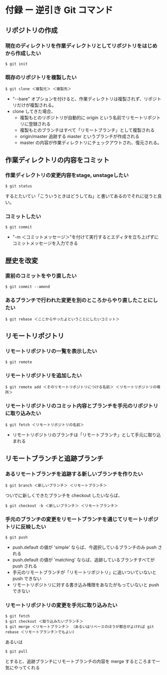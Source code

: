 # 付録 ー 逆引き Git コマンド

## リポジトリの作成

### 現在のディレクトリを作業ディレクトリとしてリポジトリをはじめから作成したい

    $ git init
    
### 既存のリポジトリを複製したい

    $ git clone ＜複製元＞ ＜複製先＞

* "--bare" オプションを付けると、作業ディレクトリは複製されず、リポジトリだけが複製される。
* clone してきた場合、
  * 複製もとのリポジトリが自動的に origin という名前でリモートリポジトリに登録される
  * 複製もとのブランチはすべて「リモートブランチ」として複製される
  * origin/master 追跡する master というブランチが作成される
  * master の内容が作業ディレクトリにチェックアウトされ、復元される。

## 作業ディレクトリの内容をコミット
### 作業ディレクトリの変更内容をstage, unstageしたい

    $ git status
   
するとたいてい「こういうときはどうしてね」と書いてあるのでそれに従うと良い。


### コミットしたい

    $ git commit

* "-m ＜コミットメッセージ＞"を付けて実行するとエディタを立ち上げずにコミットメッセージを入力できる

## 歴史を改変

### 直前のコミットをやり直したい

    $ git commit --amend
    
### あるブランチで行われた変更を別のところからやり直したことにしたい

    $ git rebase ＜ここからやったよということにしたいコミット＞
    
    
## リモートリポジトリ

### リモートリポジトリの一覧を表示したい

    $ git remote

### リモートリポジトリを追加したい

    $ git remote add ＜そのリモートリポジトリにつける名前＞ ＜リモートリポジトリの場所＞
    
### リモートリポジトリのコミット内容とブランチを手元のリポジトリに取り込みたい

    $ git fetch ＜リモートリポジトリの名前＞

* リモートリポジトリのブランチは「リモートブランチ」として手元に取り込まれる

## リモートブランチと追跡ブランチ

### あるリモートブランチを追跡する新しいブランチを作りたい

    $ git branch ＜新しいブランチ＞ ＜リモートブランチ＞

ついでに新しくできたブランチを checkout したいならば、

    $ git checkout -b ＜新しいブランチ＞ ＜リモートブランチ＞


### 手元のブランチの変更をリモートブランチを通じてリモートリポジトリに反映したい

    $ git push

* push.default の値が 'simple' ならば、今選択しているブランチのみ push される
* push.default の値が 'matching' ならば、追跡しているブランチすべてが push される
* 手元のリモートブランチが「リモートリポジトリ」に追いついていないと push できない
* リモートリポジトリに対する書き込み権限をあなたがもっていないと push できない

### リモートリポジトリの変更を手元に取り込みたい

    $ git fetch
    $ git checkout ＜取り込みたいブランチ＞
    $ git merge ＜リモートブランチ＞ （あるいはリベースのほうが都合がよければ git rebase ＜リモートブランチ＞でもよい）

あるいは

    $ git pull

とすると、追跡ブランチにリモートブランチの内容を merge するところまで一気にやってくれる